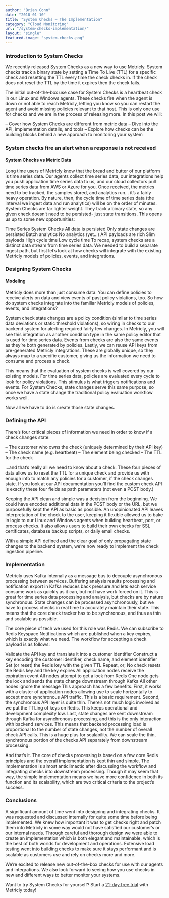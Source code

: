 ```yaml
---
author: "Brian Conn"
date: "2018-01-10"
title: "System Checks – The Implementation"
category: "Cloud Monitoring"
url: "/system-checks-implementation/"
layout: "single"
featured-image: "system-checks.png"
---
```


### Introduction to System Checks

We recently released System Checks as a new way to use Metricly. System checks track a binary state by setting a Time To Live (TTL) for a specific check and resetting the TTL every time the check checks in. If the check does not reset the TTL by the time it expires then the check fails.

The initial out-of-the-box use case for System Checks is a heartbeat check in our Linux and Windows agents. These checks fire when the agent is down or not able to reach Metricly, letting you know so you can restart the agent and avoid missing policies relevant to that host. This is only one use for checks and we are in the process of releasing more. In this post we will:

– Cover how System Checks are different from metric data
– Dive into the API, implementation details, and tools
– Explore how checks can be the building blocks behind a new approach to monitoring your system


### System checks fire an alert when a response is not received

#### System Checks vs Metric Data

Long time users of Metricly know that the bread and butter of our platform is time series data. Our agents collect time series data, our integrations help you push application time series data to us, and our cloud collectors pull time series data from AWS or Azure for you. Once received, the metrics need to be tracked, the samples stored, and analytics run… it’s a fairly heavy operation. By nature, then, the cycle time of time series data (the interval we ingest data and run analytics) will be on the order of minutes. System Checks are far lighter weight. They track a binary state, so any given check doesn’t need to be persisted- just state transitions. This opens us up to some new opportunities:

 Time Series	 System Checks
All data is persisted	Only state changes are persisted
Batch analytics	No analytics (yet…)
API payloads are rich	Slim payloads
High cycle time	Low cycle time
To recap, system checks are a distinct data stream from time series data. We needed to build a separate ingest path, but first let’s look at how checks will integrate with the existing Metricly models of policies, events, and integrations.

### Designing System Checks

#### Modeling

Metricly does more than just consume data. You can define policies to receive alerts on data and view events of past policy violations, too. So how do system checks integrate into the familiar Metricly models of policies, events, and integrations?

System check state changes are a policy condition (similar to time series data deviations or static threshold violations), so wiring in checks to our backend system for alerting required fairly few changes. In Metricly, you will see this integration as another condition type in the same policy editor that is used for time series data. Events from checks are also the same events as they’re both generated by policies. Lastly, we can reuse API keys from pre-generated Metricly integrations. These are globally unique, so they always map to a specific customer, giving us the information we need to consume and process a check.

This means that the evaluation of system checks is well covered by our existing models. For time series data, policies are evaluated every cycle to look for policy violations. This stimulus is what triggers notifications and events. For System Checks, state changes serve this same purpose, so once we have a state change the traditional policy evaluation workflow works well.

Now all we have to do is create those state changes.

### Defining the API

There’s four critical pieces of information we need in order to know if a check changes state:

– The customer who owns the check (uniquely determined by their API key)
– The check name (e.g. heartbeat)
– The element being checked
– The TTL for the check

…and that’s really all we need to know about a check. These four pieces of data allow us to reset the TTL for a unique check and provide us with enough info to match any policies for a customer, if the check changes state. If you look at our API documentation you’ll find the custom check API is exactly these four fields as path parameters (not even a POST body.)

Keeping the API clean and simple was a decision from the beginning. We could have encoded additional data in the POST body or the URL, but we purposefully kept the API as basic as possible. An unopinionated API leaves interpretation of the check to the user, keeping it flexible allowed us to bake in logic to our Linux and Windows agents when building heartbeat, port, or process checks. It also allows users to build their own checks for SSL certificates, database backup scripts, or daily email checks.

With a simple API defined and the clear goal of only propagating state changes to the backend system, we’re now ready to implement the check ingestion pipeline.

### Implementation

Metricly uses Kafka internally as a message bus to decouple asynchronous processing between services. Buffering analysis results processing and notification export in Kafka reduces back pressure and lets each service consume work as quickly as it can, but not have work forced on it. This is great for time series data processing and analysis, but checks are by nature synchronous. State changes can be processed asynchronously, but we have to process checks in real time to accurately maintain their state. This means that the core check tracker has to be synchronous, and thus as thin and scalable as possible.

The core piece of tech we used for this role was Redis. We can subscribe to Redis Keyspace Notifications which are published when a key expires, which is exactly what we need. The workflow for accepting a check payload is as follows:

Validate the API key and translate it into a customer identifier
Construct a key encoding the customer identifier, check name, and element identifier
Set (or reset) the Redis key with the given TTL
Repeat, or;
No check resets the Redis key and the key expires
All application nodes receive the expiration event
All nodes attempt to get a lock from Redis
One node gets the lock and sends the state change downstream through Kafka
All other nodes ignore the message
This approach has a few benefits. First, it works with a cluster of application nodes allowing use to scale horizontally to accept more synchronous API traffic. This is a basic requirement. Second, the synchronous API layer is quite thin. There’s not much logic involved as we put the TTLing of keys on Redis. This keeps operational and development complexity low. Last, state changes are sent downstream through Kafka for asynchronous processing, and this is the only interaction with backend services. This means that backend processing load is proportional to the number of state changes, not the number of overall check API calls. This is a huge plus for scalability. We can scale the thin, synchronous portion of the checks API separately from downstream processing.

And that’s it. The core of checks processing is based on a few core Redis principles and the overall implementation is kept thin and simple. The implementation is almost anticlimactic after discussing the workflow and integrating checks into downstream processing. Though it may seem that way, the simple implementation means we have more confidence in both its function and its scalability, which are two critical criteria to the project’s success.

### Conclusions

A significant amount of time went into designing and integrating checks. It was requested and discussed internally for quite some time before being implemented. We knew how important it was to get checks right and patch them into Metricly in some way would not have satisfied our customer’s or our internal needs. Through careful and thorough design we were able to create an implementation which is both elegant and maintainable, which is the best of both worlds for development and operations. Extensive load testing went into building checks to make sure it stays performant and is scalable as customers use and rely on checks more and more.

We’re excited to release new out-of-the-box checks for use with our agents and integrations. We also look forward to seeing how you use checks in new and different ways to better monitor your systems.

Want to try System Checks for yourself? Start a [21-day free trial](/signup) with Metricly today!
